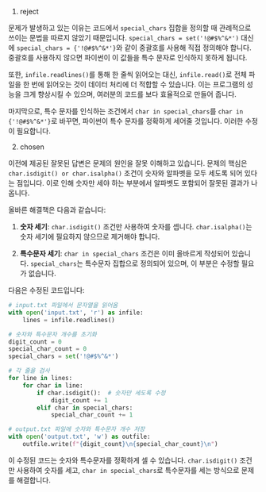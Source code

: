 1. reject

문제가 발생하고 있는 이유는 코드에서 `special_chars` 집합을 정의할 때 관례적으로 쓰이는 문법을 따르지 않았기 때문입니다. `special_chars = set('!@#$%^&*')` 대신에 `special_chars = {'!@#$%^&*'}`와 같이 중괄호를 사용해 직접 정의해야 합니다. 중괄호를 사용하지 않으면 파이썬이 이 값들을 특수 문자로 인식하지 못하게 됩니다. 

또한, `infile.readlines()`를 통해 한 줄씩 읽어오는 대신, `infile.read()`로 전체 파일을 한 번에 읽어오는 것이 데이터 처리에 더 적합할 수 있습니다. 이는 프로그램의 성능을 크게 향상시킬 수 있으며, 여러분의 코드를 보다 효율적으로 만들어 줍니다. 

마지막으로, 특수 문자를 인식하는 조건에서 `char in special_chars`를 `char in {'!@#$%^&*'}`로 바꾸면, 파이썬이 특수 문자를 정확하게 세어줄 것입니다. 이러한 수정이 필요합니다.

2. chosen

이전에 제공된 잘못된 답변은 문제의 원인을 잘못 이해하고 있습니다. 문제의 핵심은 `char.isdigit() or char.isalpha()` 조건이 숫자와 알파벳을 모두 세도록 되어 있다는 점입니다. 이로 인해 숫자만 세야 하는 부분에서 알파벳도 포함되어 잘못된 결과가 나옵니다.

올바른 해결책은 다음과 같습니다:

1. **숫자 세기**: `char.isdigit()` 조건만 사용하여 숫자를 셉니다. `char.isalpha()`는 숫자 세기에 필요하지 않으므로 제거해야 합니다.

2. **특수문자 세기**: `char in special_chars` 조건은 이미 올바르게 작성되어 있습니다. `special_chars`는 특수문자 집합으로 정의되어 있으며, 이 부분은 수정할 필요가 없습니다.

다음은 수정된 코드입니다:

```python
# input.txt 파일에서 문자열을 읽어옴
with open('input.txt', 'r') as infile:
    lines = infile.readlines()

# 숫자와 특수문자 개수를 초기화
digit_count = 0
special_char_count = 0
special_chars = set('!@#$%^&*')

# 각 줄을 검사
for line in lines:
    for char in line:
        if char.isdigit():  # 숫자만 세도록 수정
            digit_count += 1
        elif char in special_chars:
            special_char_count += 1

# output.txt 파일에 숫자와 특수문자 개수 저장
with open('output.txt', 'w') as outfile:
    outfile.write(f"{digit_count}\n{special_char_count}\n")
```

이 수정된 코드는 숫자와 특수문자를 정확하게 셀 수 있습니다. `char.isdigit()` 조건만 사용하여 숫자를 세고, `char in special_chars`로 특수문자를 세는 방식으로 문제를 해결합니다.
